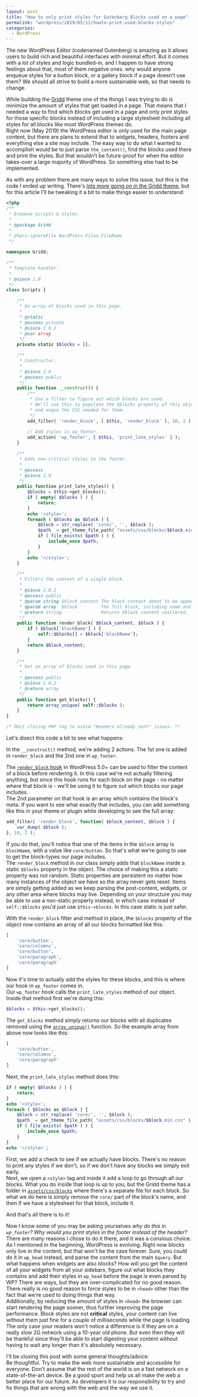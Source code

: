 ```yaml
---
layout: post
title: "How to only print styles for Gutenberg Blocks used on a page"
permalink: "wordpress/2019/05/11/howto-print-used-blocks-styles"
categories:
  - WordPress
---
```


The new WordPress Editor (codenamed Gutenberg) is amazing as it allows users to build rich and beautiful interfaces with minimal effort. But it comes with a lot of styles and logic bundled-in, and I happen to have strong feelings about that, most of them negative ones. why would anyone enqueue styles for a button block, or a gallery block if a page doesn't use them? We should all strive to build a more sustainable web, so that needs to change.

While building the [Gridd](https://github.com/wplemon/gridd) theme one of the things I was trying to do is minimize the amount of styles that get loaded in a page. That means that I needed a way to find which blocks get used in a page and only print styles for those specific blocks instead of including a large stylesheet including all styles for all blocks like most WordPress themes do.  
Right now (May 2019) the WordPress editor is only used for the main page content, but there are plans to extend that to widgets, headers, footers and everything else a site may include. The easy way to do what I wanted to accomplish would be to just parse `the_content()`, find the blocks used there and print the styles. But that wouldn't be future-proof for when the editor takes-over a large majority of WordPress. So something else had to be implemented.

As with any problem there are many ways to solve this issue, but this is the code I ended up writing. There's [lots more going on in the Gridd theme](https://github.com/wplemon/gridd/blob/v1.1/inc/classes/Scripts.php), but for this article I'll be tweaking it a bit to make things easier to understand:

```php
<?php
/**
 * Enqueue scripts & styles.
 *
 * @package Gridd
 *
 * phpcs:ignoreFile WordPress.Files.FileName
 */

namespace Gridd;

/**
 * Template handler.
 *
 * @since 1.0
 */
class Scripts {

	/**
	 * An array of blocks used in this page.
	 *
	 * @static
	 * @access private
	 * @since 1.0.2
	 * @var array
	 */
	private static $blocks = [];

	/**
	 * Constructor.
	 *
	 * @since 1.0
	 * @access public
	 */
	public function __construct() {
		/**
		 * Use a filter to figure out which blocks are used.
		 * We'll use this to populate the $blocks property of this object
		 * and enque the CSS needed for them.
		 */
		add_filter( 'render_block', [ $this, 'render_block' ], 10, 2 );		
		
		// Add styles in wp_footer.
		add_action( 'wp_footer', [ $this, 'print_late_styles' ] );
	}

	/**
	 * Adds non-critical styles to the footer.
	 *
	 * @access
	 * @since 1.0
	 */
	public function print_late_styles() {
		$blocks = $this->get_blocks();
		if ( empty( $blocks ) ) {
			return;
		}
		echo '<style>';
		foreach ( $blocks as $block ) {
			$block = str_replace( 'core/', '', $block );
			$path  = get_theme_file_path( "assets/css/blocks/$block.min.css" );
			if ( file_exists( $path ) ) {
				include_once $path;
			}
		}
		echo '</style>';
	}

	/**
	 * Filters the content of a single block.
	 *
	 * @since 1.0.2
	 * @access public
	 * @param string $block_content The block content about to be appended.
	 * @param array  $block         The full block, including name and attributes.
	 * @return string               Returns $block_content unaltered.
	 */
	public function render_block( $block_content, $block ) {
		if ( $block['blockName'] ) {
			self::$blocks[] = $block['blockName'];
		}
		return $block_content;
	}

	/**
	 * Get an array of blocks used in this page.
	 *
	 * @access public
	 * @since 1.0.2
	 * @return array
	 */
	public function get_blocks() {
		return array_unique( self::$blocks );
	}
}

/* Omit closing PHP tag to avoid "Headers already sent" issues. */
```

Let's disect this code a bit to see what happens:

In the `__construct()` method, we're adding 2 actions. The 1st one is added in `render_block` and the 2nd one in `wp_footer`.  

The [`render_block` hook](https://developer.wordpress.org/reference/hooks/render_block/) in WordPress 5.0+ can be used to filter the content of a block before rendering it. In this case we're not actually filtering anything, but since this hook runs for each block on the page - no matter where that block is - we'll be using it to figure out which blocks our page includes.  
The 2nd parameter on that hook is an array which contains the block's meta. If you want to see what exactly that includes, you can add something like this in your theme or plugin while developing to see the full array:

```php
add_filter( 'render_block', function( $block_content, $block ) {
	var_dump( $block );
}, 10, 2 );
```

If you do that, you'll notice that one of the items in the `$block` array is `blockName`, with a value like `core/button`. So that's what we're going to use to get the block-types our page includes.  
The `render_block` method in our class simply adds that `blockName` inside a static `$blocks` property in the object. The choice of making this a static property was not random. Static properties are persistent no matter how many instances of the object we have so the array never gets reset. Items are simply getting added as we keep parsing the post-content, widgets, or any other area where blocks may live. Depending on your structure you may be able to use a non-static property instead, in which case instead of `self::$blocks` you'd just use `$this->blocks`. In this case static is just safer.

With the `render_block` filter and method in place, the `$blocks` property of the object now contains an array of all our blocks formatted like this:
```php
[
	'core/button',
	'core/columns',
	'core/button',
	'core/paragraph',
	'core/paragraph'
]
```

Now it's time to actually add the styles for these blocks, and this is where our hook in `wp_footer` comes in.  
Our `wp_footer` hook calls the `print_late_styles` method of our object. Inside that method first we're doing this:
```php
$blocks = $this->get_blocks();`
```
The `get_blocks` method simply returns our blocks with all duplicates removed using the [`array_unique()`](https://www.php.net/manual/en/function.array-unique.php) function. So the example array from above now looks like this:
```php
[
	'core/button',
	'core/columns',
	'core/paragraph'
]
```

Next, the `print_late_styles` method does this:
```php
if ( empty( $blocks ) ) {
	return;
}
echo '<style>';
foreach ( $blocks as $block ) {
	$block = str_replace( 'core/', '', $block );
	$path  = get_theme_file_path( "assets/css/blocks/$block.min.css" );
	if ( file_exists( $path ) ) {
		include_once $path;
	}
}
echo '</style>';
```
First, we add a check to see if we actually have blocks. There's no reason to print any styles if we don't, so if we don't have any blocks we simply exit early.  
Next, we open a `<style>` tag and inside it add a loop to go through all our blocks. What you do inside that loop is up to you, but the Gridd theme has a folder in [`assets/css/blocks`](https://github.com/wplemon/gridd/tree/v1.1/assets/css/blocks) where there's a separate file for each block. So what we do here is simply remove the `core/` part of the block's name, and then if we have a stylesheet for that block, include it.

And that's all there is to it!

Now I know some of you may be asking yourselves _why do this in `wp_footer`? Why would you print styles in the footer instead of the header?_  
There are many reasons I chose to do it there, and it was a consious choice. As I mentioned in the beginning, WordPress is evolving. Right now blocks only live in the content, but that won't be the case forever. Sure, you could do it in `wp_head` instead, and parse the content from the main `$query`. But what happens when widgets are also blocks? How will you get the content of all your widgets from all your sidebars, figure out what blocks they contains and add their styles in `wp_head` before the page is even parsed by WP? There are ways, but they are over-complicated for no good reason. There really is no good reason to force styles to be in `<head>` other than the fact that we're used to doing things that way.  
Additionally, by reducing the amount of styles in `<head>` the browser can start rendering the page sooner, thus further improving the page performance. Block styles are not **critical** styles, your content can live without them just fine for a couple of milliseconds while the page is loading. The only case your readers won't notice a difference is if they are on a really slow 2G network using a 10-year old phone. But even then they will be thankful since they'll be able to start digesting your content without having to wait any longer than it's absolutely necessary.

I'll be closing this post with some general thoughts/advice:  
Be thoughtful. Try to make the web more sustainable and accessible for everyone. Don't assume that the rest of the world is on a fast network on a state-of-the-art device. Be a good sport and help us all make the web a better place for our future. As developers it is our responsibility to try and fix things that are wrong with the web and the way we use it.